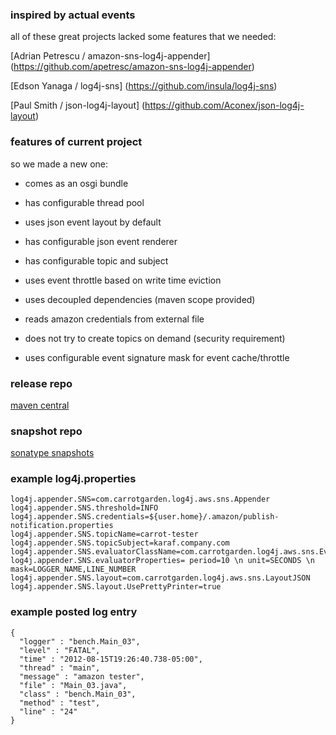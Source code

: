 <!--

    Copyright (C) 2010-2012 Andrei Pozolotin <Andrei.Pozolotin@gmail.com>

    All rights reserved. Licensed under the OSI BSD License.

    http://www.opensource.org/licenses/bsd-license.php

-->

### inspired by actual events

all of these great projects lacked some features that we needed:

[Adrian Petrescu / amazon-sns-log4j-appender]
(https://github.com/apetresc/amazon-sns-log4j-appender)

[Edson Yanaga / log4j-sns]
(https://github.com/insula/log4j-sns)

[Paul Smith / json-log4j-layout]
(https://github.com/Aconex/json-log4j-layout)


### features of current project

so we made a new one:

* comes as an osgi bundle

* has configurable thread pool

* uses json event layout by default

* has configurable json event renderer 

* has configurable topic and subject

* uses event throttle based on write time eviction

* uses decoupled dependencies (maven scope provided)

* reads amazon credentials from external file

* does not try to create topics on demand (security requirement)

* uses configurable event signature mask for event cache/throttle  

### release repo
[maven central](http://search.maven.org/#search%7Cga%7C1%7Ccarrotgarden)

### snapshot repo
[sonatype snapshots](https://oss.sonatype.org/content/repositories/snapshots/)

### example log4j.properties
```
log4j.appender.SNS=com.carrotgarden.log4j.aws.sns.Appender
log4j.appender.SNS.threshold=INFO
log4j.appender.SNS.credentials=${user.home}/.amazon/publish-notification.properties
log4j.appender.SNS.topicName=carrot-tester
log4j.appender.SNS.topicSubject=karaf.company.com
log4j.appender.SNS.evaluatorClassName=com.carrotgarden.log4j.aws.sns.EvaluatorThrottler
log4j.appender.SNS.evaluatorProperties= period=10 \n unit=SECONDS \n mask=LOGGER_NAME,LINE_NUMBER
log4j.appender.SNS.layout=com.carrotgarden.log4j.aws.sns.LayoutJSON
log4j.appender.SNS.layout.UsePrettyPrinter=true
```

### example posted log entry
```
{
  "logger" : "bench.Main_03",
  "level" : "FATAL",
  "time" : "2012-08-15T19:26:40.738-05:00",
  "thread" : "main",
  "message" : "amazon tester",
  "file" : "Main_03.java",
  "class" : "bench.Main_03",
  "method" : "test",
  "line" : "24"
}
```
